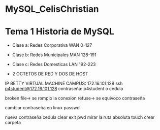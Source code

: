 # MySQL_CelisChristian


# Tema 1 Historia de MySQL

- Clase a: Redes Corporativa WAN 0-127
- Clase b: Redes Municipales MAN 128-191
- Clase c: Redes Domesticas  LAN 192-223

- 2 OCTETOS DE RED Y DOS DE HOST

IP BETTY VIRTUAL MACHINE CAMPUS: 172.16.101.128
ssh p4student@172.16.101.128
contraseña: p4student o cedula

broken file-> se rompio la conexion
refuse-> se equivoco contraseña

cambiar contraseña en linux passwd

nueva contraseña cedula
clear
exit
pwd mirar la ruta absoluta
touch crear carpeta



